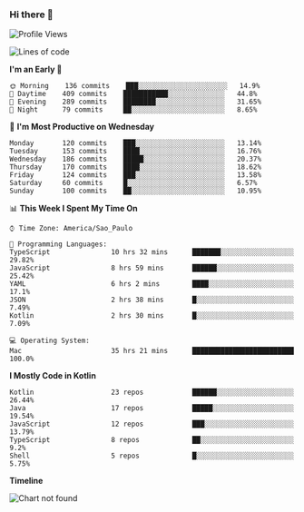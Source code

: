 ### Hi there 👋

<!--
**fernandonogueira/fernandonogueira** is a ✨ _special_ ✨ repository because its `README.md` (this file) appears on your GitHub profile.

Here are some ideas to get you started:

- 🔭 I’m currently working on ...
- 🌱 I’m currently learning ...
- 👯 I’m looking to collaborate on ...
- 🤔 I’m looking for help with ...
- 💬 Ask me about ...
- 📫 How to reach me: ...
- 😄 Pronouns: ...
- ⚡ Fun fact: ...
-->

<!--START_SECTION:waka-->
![Profile Views](http://img.shields.io/badge/Profile%20Views-3-blue)

![Lines of code](https://img.shields.io/badge/From%20Hello%20World%20I%27ve%20Written-5.6%20million%20lines%20of%20code-blue)

**I'm an Early 🐤** 

```text
🌞 Morning    136 commits    ███░░░░░░░░░░░░░░░░░░░░░░   14.9% 
🌆 Daytime    409 commits    ███████████░░░░░░░░░░░░░░   44.8% 
🌃 Evening    289 commits    ████████░░░░░░░░░░░░░░░░░   31.65% 
🌙 Night      79 commits     ██░░░░░░░░░░░░░░░░░░░░░░░   8.65%

```
📅 **I'm Most Productive on Wednesday** 

```text
Monday       120 commits    ███░░░░░░░░░░░░░░░░░░░░░░   13.14% 
Tuesday      153 commits    ████░░░░░░░░░░░░░░░░░░░░░   16.76% 
Wednesday    186 commits    █████░░░░░░░░░░░░░░░░░░░░   20.37% 
Thursday     170 commits    ████░░░░░░░░░░░░░░░░░░░░░   18.62% 
Friday       124 commits    ███░░░░░░░░░░░░░░░░░░░░░░   13.58% 
Saturday     60 commits     █░░░░░░░░░░░░░░░░░░░░░░░░   6.57% 
Sunday       100 commits    ██░░░░░░░░░░░░░░░░░░░░░░░   10.95%

```


📊 **This Week I Spent My Time On** 

```text
⌚︎ Time Zone: America/Sao_Paulo

💬 Programming Languages: 
TypeScript               10 hrs 32 mins      ███████░░░░░░░░░░░░░░░░░░   29.82% 
JavaScript               8 hrs 59 mins       ██████░░░░░░░░░░░░░░░░░░░   25.42% 
YAML                     6 hrs 2 mins        ████░░░░░░░░░░░░░░░░░░░░░   17.1% 
JSON                     2 hrs 38 mins       █░░░░░░░░░░░░░░░░░░░░░░░░   7.49% 
Kotlin                   2 hrs 30 mins       █░░░░░░░░░░░░░░░░░░░░░░░░   7.09%

💻 Operating System: 
Mac                      35 hrs 21 mins      █████████████████████████   100.0%

```

**I Mostly Code in Kotlin** 

```text
Kotlin                   23 repos            ██████░░░░░░░░░░░░░░░░░░░   26.44% 
Java                     17 repos            █████░░░░░░░░░░░░░░░░░░░░   19.54% 
JavaScript               12 repos            ███░░░░░░░░░░░░░░░░░░░░░░   13.79% 
TypeScript               8 repos             ██░░░░░░░░░░░░░░░░░░░░░░░   9.2% 
Shell                    5 repos             █░░░░░░░░░░░░░░░░░░░░░░░░   5.75%

```


**Timeline**

![Chart not found](https://github.com/fernandonogueira/fernandonogueira/blob/master/charts/bar_graph.png) 


<!--END_SECTION:waka-->
